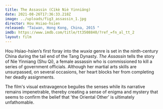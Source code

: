 ```yaml
---
title: The Assassin (Cìkè Niè Yinniáng)
date: 2021-08-26T17:36:33.218Z
image: ../uploads/fig3_assassin_1.jpg
director: Hou Hsiao-hsien
released: "Taiwan, Hong Kong, China, 2015 "
imdb: https://www.imdb.com/title/tt3508840/?ref_=fn_al_tt_2
layout: film
---
```

Hou Hsiao-hsien’s first foray into the *wuxia* genre  is set in the ninth-century China during the tail end of the Tang Dynasty. *The Assassin* tells the story of Nie Yinniang (Shu Qi), a female assassin who is commissioned to kill a series of government officials. Although her martial arts skills are unsurpassed, on several occasions, her heart blocks her from completing her deadly assignments. 

The film's visual extravagence beguiles the senses while its narrative remains impenetrable, thereby creating a sense of enigma and mystery that seems to confirm the belief that 'the Oriental Other' is ultimately unfathomable.